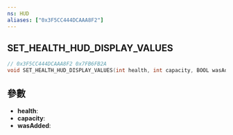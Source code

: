 ```yaml
---
ns: HUD
aliases: ["0x3F5CC444DCAAA8F2"]
---
```

## SET_HEALTH_HUD_DISPLAY_VALUES

```c
// 0x3F5CC444DCAAA8F2 0x7FB6FB2A
void SET_HEALTH_HUD_DISPLAY_VALUES(int health, int capacity, BOOL wasAdded);
```

## 參數
* **health**: 
* **capacity**: 
* **wasAdded**: 


